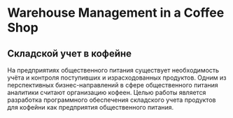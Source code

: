 # Warehouse Management in a Coffee Shop
## Складской учет в кофейне
На предприятиях общественного питания существует необходимость
учёта и контроля поступивших и израсходованных продуктов. Одним из
перспективных бизнес-направлений в сфере общественного питания
аналитики считают организацию кофеен. 
Целью работы является разработка программного обеспечения
складского учета продуктов для кофейни как предприятия общественного
питания.
